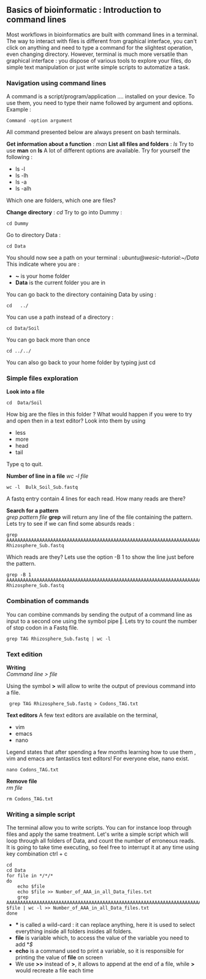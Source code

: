﻿


## Basics of bioinformatic : Introduction to command lines
Most workflows in bioinformatics are built with command lines in a terminal. The way to interact with files is different from graphical interface, you can't click on anything and need to type a command for the slightest operation, even changing directory. However, terminal is much more versatile than graphical interface : you dispose of various tools to explore your files, do simple text manipulation or just write simple scripts to automatize a task.   

### Navigation using command lines
A command is a script/program/application .... installed on your device. To use them, you need to type their name followed by argument and options. Example : 

    Command -option argument
All command presented below are always present on bash terminals.

**Get information about a function** : *man*
**List all files and folders** : *ls*
Try to use **man**  on **ls** A lot of different options are available. Try for yourself  the following : 
 - ls -l
 - ls -lh
 - ls -a
 - ls -alh

Which one are folders, which one are files? 

**Change directory** : *cd*
Try to go into  Dummy :

    cd Dummy
Go to directory Data :

    cd Data
You should now see a path on your terminal :
*ubuntu@wesic-tutorial:~/Data*
This indicate where you are : 

 - **~** is your home folder
 - **Data** is the current folder you are in

You can go back to the directory containing Data by using  :

    cd   ../

You can use a path instead of a directory :

    cd Data/Soil
You can go back more than once 

    cd ../../

You can also go back to your home folder by typing just cd 
 
 ### Simple files exploration 
 **Look into a file**  

    cd  Data/Soil
How big are the files in this folder ? What would happen if you were to try and open then in a text editor?
Look into them by using 
 - less 
 - more 
 - head
 - tail
 
Type q to  quit.

**Number of line in a file** 
*wc -l file*

    wc -l  Bulk_Soil_Sub.fastq

 A fastq entry contain 4 lines for each read. How many reads are there?  
 
**Search for a pattern**   
*grep pattern file*
**grep** will return any line of the file containing the pattern. 
Lets try to see if we can find some absurds reads :

    grep AAAAAAAAAAAAAAAAAAAAAAAAAAAAAAAAAAAAAAAAAAAAAAAAAAAAAAAAAAAAAAAAAAAAAAAAAAAAAAAAAAAAAAAAAAAAAAAAAAAAAAAAAAAAAAAAAAAAA Rhizosphere_Sub.fastq

Which reads are they? Lets use the option -B 1 to show the line just before the pattern.

    grep -B 1 AAAAAAAAAAAAAAAAAAAAAAAAAAAAAAAAAAAAAAAAAAAAAAAAAAAAAAAAAAAAAAAAAAAAAAAAAAAAAAAAAAAAAAAAAAAAAAAAAAAAAAAAAAAAAAAAAAAAA Rhizosphere_Sub.fastq

### Combination of commands
You can combine commands by sending the output of a command line as input to a second one using the symbol pipe **|**.
Lets try to count the number of stop codon in a Fastq file. 

    grep TAG Rhizosphere_Sub.fastq | wc -l


### Text edition 

**Writing**  
*Command line > file*

Using the symbol **>** will allow to write the output of previous command into a file. 

     grep TAG Rhizosphere_Sub.fastq > Codons_TAG.txt 

**Text editors** 
A few text editors are available on the terminal, 

 - vim
 - emacs
 - nano

Legend states that after spending a few months learning how to use them , vim and emacs are fantastics text editors!
For everyone else, nano exist.

    nano Codons_TAG.txt



**Remove file**  
*rm file*

    rm Codons_TAG.txt

### Writing a simple script 
The terminal allow you to write scripts. You can for instance loop through files and  apply the same treatment. 
Let's write a simple script which will loop through all folders of Data, and count the number of erroneous reads. It is going to take time executing, so feel free to interrupt it at any time using key combination ctrl + c

    cd 
    cd Data
    for file in */*/*
    do 
    	echo $file
    	echo $file >> Number_of_AAA_in_all_Data_files.txt
    	grep AAAAAAAAAAAAAAAAAAAAAAAAAAAAAAAAAAAAAAAAAAAAAAAAAAAAAAAAAAAAAAAAAAAAAAAAAAAAAAAAAAAAAAAAAAAAAAAAAAAAAAAAAAAAAAAAAAAAA $file | wc -l >> Number_of_AAA_in_all_Data_files.txt 
    done

 - **\*** is called a wild-card : it can replace anything, here it is used to select everything inside all folders insides all folders. 
 - **file** is variable which, to access the value of the variable you need to add **$*
 - **echo** is a command used to print a variable, so it is responsible for printing the value of **file** on screen  
 - We use **>>** instead of **>**, it allows to append at the end of a file, while **>**  would recreate a file each time
 
